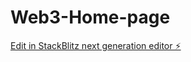 # Web3-Home-page

[Edit in StackBlitz next generation editor ⚡️](https://stackblitz.com/~/github.com/apogeeai/Web3-Home-page)